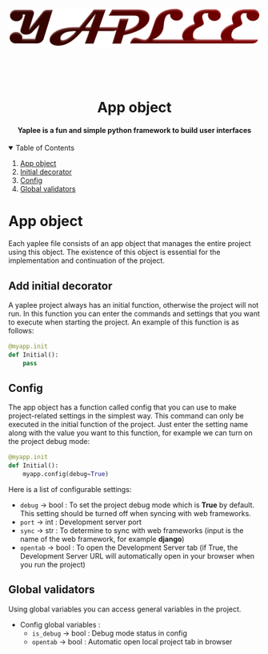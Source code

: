 <div align='center'>
  <br />
  <p>
    <a href='https://github.com/ThisIsMatin/Yaplee'><img src='https://github.com/ThisIsMatin/Yaplee/blob/main/images/logo.png?raw=true' width='546' alt='Yaplee Logo' /></a>
  </p>
    <br />
  <p>
    <img src='https://img.shields.io/badge/License-MIT-blue' alt='' />  <img src='https://img.shields.io/badge/Testing-passing-green?logo=github' alt='' /> <img src='https://img.shields.io/badge/Python-> 3.6-red?logo=python' alt='' /> 

  </p>
  <h1>App object</h1>
  <h4>Yaplee is a fun and simple python framework to build user interfaces</h4>

</div>

<details open>
  <summary>Table of Contents</summary>
  <ol>
    <li><a href="#">App object</a></li>
    <li><a href="#add-initial-decorator">Initial decorator</a></li>
    <li><a href="#config">Config</a></li>
    <li><a href="#global-validators">Global validators</a></li>
  </ol>
</details>

# App object
Each yaplee file consists of an app object that manages the entire project using this object. The existence of this object is essential for the implementation and continuation of the project.

## Add initial decorator
A yaplee project always has an initial function, otherwise the project will not run. In this function you can enter the commands and settings that you want to execute when starting the project. An example of this function is as follows:

```python
@myapp.init
def Initial():
    pass
```

## Config
The app object has a function called config that you can use to make project-related settings in the simplest way. This command can only be executed in the initial function of the project. Just enter the setting name along with the value you want to this function, for example we can turn on the project debug mode:
```python
@myapp.init
def Initial():
    myapp.config(debug=True)
```
Here is a list of configurable settings:
* `debug` -> bool : To set the project debug mode which is **True** by default. This setting should be turned off when syncing with web frameworks.
* `port` -> int : Development server port
* `sync` -> str : To determine to sync with web frameworks (input is the name of the web framework, for example **django**)
* `opentab` -> bool : To open the Development Server tab (if True, the Development Server URL will automatically open in your browser when you run the project)

## Global validators
Using global variables you can access general variables in the project.

* Config global variables :
  * `is_debug` -> bool : Debug mode status in config
  * `opentab` -> bool : Automatic open local project tab in browser
  
